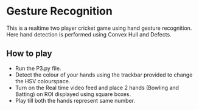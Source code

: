 # Gesture Recognition 

This is a realtime two player cricket game using hand gesture recognition. Here hand detection is performed using Convex Hull and Defects.  

## How to play ##

- Run the P3.py file.
- Detect the colour of your hands using the trackbar provided to change the HSV colourspace.
- Turn on the Real time video feed and place 2 hands (Bowling and Batting) on ROI displayed using square boxes.
- Play till both the hands represent same number.
